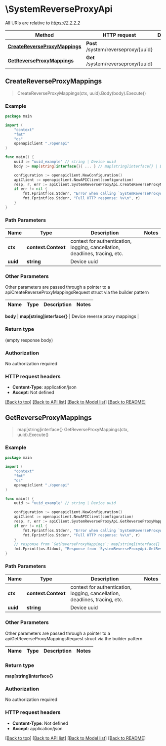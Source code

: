 # \SystemReverseProxyApi

All URIs are relative to *https://2.2.2.2*

Method | HTTP request | Description
------------- | ------------- | -------------
[**CreateReverseProxyMappings**](SystemReverseProxyApi.md#CreateReverseProxyMappings) | **Post** /system/reverseproxy/{uuid} | 
[**GetReverseProxyMappings**](SystemReverseProxyApi.md#GetReverseProxyMappings) | **Get** /system/reverseproxy/{uuid} | 



## CreateReverseProxyMappings

> CreateReverseProxyMappings(ctx, uuid).Body(body).Execute()





### Example

```go
package main

import (
    "context"
    "fmt"
    "os"
    openapiclient "./openapi"
)

func main() {
    uuid := "uuid_example" // string | Device uuid
    body := map[string]interface{}{ ... } // map[string]interface{} | Device reverse proxy mappings (optional)

    configuration := openapiclient.NewConfiguration()
    apiClient := openapiclient.NewAPIClient(configuration)
    resp, r, err := apiClient.SystemReverseProxyApi.CreateReverseProxyMappings(context.Background(), uuid).Body(body).Execute()
    if err != nil {
        fmt.Fprintf(os.Stderr, "Error when calling `SystemReverseProxyApi.CreateReverseProxyMappings``: %v\n", err)
        fmt.Fprintf(os.Stderr, "Full HTTP response: %v\n", r)
    }
}
```

### Path Parameters


Name | Type | Description  | Notes
------------- | ------------- | ------------- | -------------
**ctx** | **context.Context** | context for authentication, logging, cancellation, deadlines, tracing, etc.
**uuid** | **string** | Device uuid | 

### Other Parameters

Other parameters are passed through a pointer to a apiCreateReverseProxyMappingsRequest struct via the builder pattern


Name | Type | Description  | Notes
------------- | ------------- | ------------- | -------------

 **body** | **map[string]interface{}** | Device reverse proxy mappings | 

### Return type

 (empty response body)

### Authorization

No authorization required

### HTTP request headers

- **Content-Type**: application/json
- **Accept**: Not defined

[[Back to top]](#) [[Back to API list]](../README.md#documentation-for-api-endpoints)
[[Back to Model list]](../README.md#documentation-for-models)
[[Back to README]](../README.md)


## GetReverseProxyMappings

> map[string]interface{} GetReverseProxyMappings(ctx, uuid).Execute()





### Example

```go
package main

import (
    "context"
    "fmt"
    "os"
    openapiclient "./openapi"
)

func main() {
    uuid := "uuid_example" // string | Device uuid

    configuration := openapiclient.NewConfiguration()
    apiClient := openapiclient.NewAPIClient(configuration)
    resp, r, err := apiClient.SystemReverseProxyApi.GetReverseProxyMappings(context.Background(), uuid).Execute()
    if err != nil {
        fmt.Fprintf(os.Stderr, "Error when calling `SystemReverseProxyApi.GetReverseProxyMappings``: %v\n", err)
        fmt.Fprintf(os.Stderr, "Full HTTP response: %v\n", r)
    }
    // response from `GetReverseProxyMappings`: map[string]interface{}
    fmt.Fprintf(os.Stdout, "Response from `SystemReverseProxyApi.GetReverseProxyMappings`: %v\n", resp)
}
```

### Path Parameters


Name | Type | Description  | Notes
------------- | ------------- | ------------- | -------------
**ctx** | **context.Context** | context for authentication, logging, cancellation, deadlines, tracing, etc.
**uuid** | **string** | Device uuid | 

### Other Parameters

Other parameters are passed through a pointer to a apiGetReverseProxyMappingsRequest struct via the builder pattern


Name | Type | Description  | Notes
------------- | ------------- | ------------- | -------------


### Return type

**map[string]interface{}**

### Authorization

No authorization required

### HTTP request headers

- **Content-Type**: Not defined
- **Accept**: application/json

[[Back to top]](#) [[Back to API list]](../README.md#documentation-for-api-endpoints)
[[Back to Model list]](../README.md#documentation-for-models)
[[Back to README]](../README.md)

